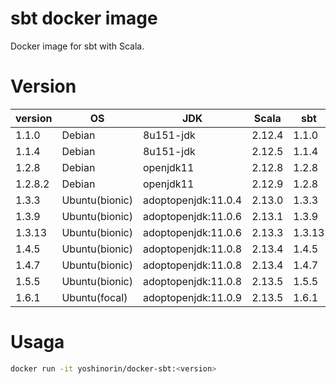# sbt docker image

Docker image for sbt with Scala.

# Version

|version|OS|JDK|Scala|sbt|
|---|---|---|---|---|
|1.1.0|Debian|8u151-jdk|2.12.4|1.1.0|
|1.1.4|Debian|8u151-jdk|2.12.5|1.1.4|
|1.2.8|Debian|openjdk11|2.12.8|1.2.8|
|1.2.8.2|Debian|openjdk11|2.12.9|1.2.8|
|1.3.3|Ubuntu(bionic)|adoptopenjdk:11.0.4|2.13.0|1.3.3|
|1.3.9|Ubuntu(bionic)|adoptopenjdk:11.0.6|2.13.1|1.3.9|
|1.3.13|Ubuntu(bionic)|adoptopenjdk:11.0.6|2.13.3|1.3.13|
|1.4.5|Ubuntu(bionic)|adoptopenjdk:11.0.8|2.13.4|1.4.5|
|1.4.7|Ubuntu(bionic)|adoptopenjdk:11.0.8|2.13.4|1.4.7|
|1.5.5|Ubuntu(bionic)|adoptopenjdk:11.0.8|2.13.5|1.5.5|
|1.6.1|Ubuntu(focal)|adoptopenjdk:11.0.9|2.13.5|1.6.1|

# Usaga

```sh
docker run -it yoshinorin/docker-sbt:<version>
```
